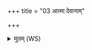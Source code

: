 +++
title = "03 आत्मा देवानाम्"

+++
<details><summary>मूलम् (WS)</summary>

आत्मा देवानां भुवनस्य गोपा यथावशं चरति देव एषः ।  
घोष इदस्य श्रयते न रूपं तस्मै देवाय हविषा विधेम॥ ३ ॥  
अन्तरिक्षे पथिभिरीयमानो न नि विशते कतमच्चनाहः ।  
अपां योनिः प्रथमजा ऋतस्य क्व स्विज्जातः कुत आ बभूव ॥ ४ ॥
</details>